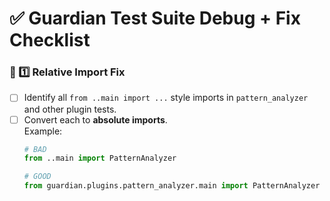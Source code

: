 # ✅ Guardian Test Suite Debug + Fix Checklist

### 📁 1️⃣ Relative Import Fix
- [ ] Identify all `from ..main import ...` style imports in `pattern_analyzer` and other plugin tests.
- [ ] Convert each to **absolute imports**.  
  Example:  
  ```py
  # BAD
  from ..main import PatternAnalyzer

  # GOOD
  from guardian.plugins.pattern_analyzer.main import PatternAnalyzer
